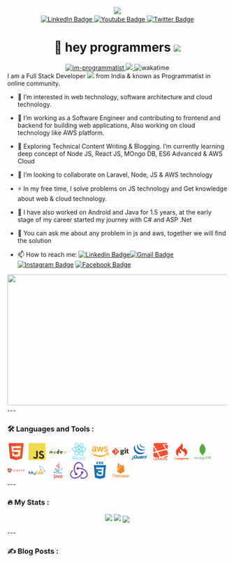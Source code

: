 <div id="header" align="center">
	<img src="https://media.giphy.com/media/M9gbBd9nbDrOTu1Mqx/giphy.gif" width="100"/>
</div>
<div id="badges" align="center">
	<a href="https://www.linkedin.com/in/chetankorde">
		<img src="https://img.shields.io/badge/LinkedIn-blue?style=for-the-badge&logo=linkedin&logoColor=white" alt="LinkedIn Badge"/>
	</a>
	<a href="https://www.youtube.com/channel/UCs8K2OPo6nuO9bkrvNmDTBw">
		<img src="https://img.shields.io/badge/YouTube-red?style=for-the-badge&logo=youtube&logoColor=white" alt="Youtube Badge"/>
	</a>
	<a href="https://www.twitter.com/k_chetannarayan">
		<img src="https://img.shields.io/badge/Twitter-blue?style=for-the-badge&logo=twitter&logoColor=white" alt="Twitter Badge"/>
	</a>
</div>

<div  align="center">
    <h1>
        👋 hey programmers
        <img src="https://media.giphy.com/media/hvRJCLFzcasrR4ia7z/giphy.gif" width="30px"/>
    </h1>
    <div>
	<a href="https://github.com/im-programmatist/im-programmatist">
		<img src="https://komarev.com/ghpvc/?username=im-programmatist" alt="im-programmatist" />
	</a>
	<a href="http://twitter.com/k_chetannarayan">
		<img height="20" src="https://img.shields.io/twitter/follow/k_chetannarayan?label=Twitter&logo=twitter&style=flat" />
	</a>
	<a>
        	<img height="20" src="https://wakatime.com/badge/user/09ab5398-b8b2-4102-acd3-1d52d86b6a48.svg" alt="wakatime" />
    	</a>
<!-- 	<a href="https://wakatime.com/@09ab5398-b8b2-4102-acd3-1d52d86b6a48"><img src="https://wakatime.com/badge/user/09ab5398-b8b2-4102-acd3-1d52d86b6a48.svg" alt="Total time coded since Aug 7 2022" /></a> -->
    </div>
</div>

<div>
I am a Full Stack Developer <img src="https://media.giphy.com/media/WUlplcMpOCEmTGBtBW/giphy.gif" width="30"> from India & known as Programmatist in online community.

- 👀 I’m interested in web technology, software architecture and cloud technology.

- 🔭 I’m working as a Software Engineer and contributing to frontend and backend for building web applications, Also working on cloud technology like AWS platform. 

- 🌱 Exploring Technical Content Writing & Blogging. I’m currently learning deep concept of Node JS, React JS, MOngo DB, ES6 Advanced & AWS Cloud  

- 💞️ I’m looking to collaborate on Laravel, Node, JS & AWS technology

- ⚡ In my free time, I solve problems on JS technology and Get knowledge about web & cloud technology. 

- 🤔 I have also worked on Android and Java for 1.5 years, at the early stage of my career started my journey with C# and ASP .Net

- 💬 You can ask me about any problem in js and aws, together we will find the solution

- 📫 How to reach me: [![Linkedin Badge](https://img.shields.io/badge/LinkedIn-0077B5?style=for-the-badge&logo=linkedin&logoColor=white)](https://www.linkedin.com/in/chetankorde)[![Gmail Badge](https://img.shields.io/badge/Gmail-D14836?style=for-the-badge&logo=gmail&logoColor=white)](chetannkorde@gmail.com) [![Instagram Badge](https://img.shields.io/badge/Instagram-E4405F?style=for-the-badge&logo=instagram&logoColor=white)](https://www.instagram.com/im_programmatist/) [![Facebook Badge](https://img.shields.io/badge/Facebook-1877F2?style=for-the-badge&logo=facebook&logoColor=white)](https://www.facebook.com/chetannkorde)
</div>
<div align="center">
    <img src="https://media.giphy.com/media/dWesBcTLavkZuG35MI/giphy.gif" width="600" height="300"/>
</div>
---

### :hammer_and_wrench: Languages and Tools :
<div>
	<img src="https://github.com/devicons/devicon/blob/master/icons/html5/html5-original.svg" title="HTML5" alt="HTML" width="40" height="40"/>&nbsp;
	<img src="https://github.com/devicons/devicon/blob/master/icons/javascript/javascript-original.svg" title="JavaScript" alt="JavaScript" width="40" height="40"/>&nbsp;
	<img src="https://github.com/devicons/devicon/blob/master/icons/nodejs/nodejs-original-wordmark.svg" title="NodeJS" alt="NodeJS" width="40" height="40"/>&nbsp;
	<img src="https://github.com/devicons/devicon/blob/master/icons/react/react-original-wordmark.svg" title="React" alt="React" width="40" height="40"/>&nbsp;
	<img src="https://github.com/devicons/devicon/blob/master/icons/amazonwebservices/amazonwebservices-plain-wordmark.svg" title="AWS" alt="AWS" width="40" height="40"/>&nbsp;
	<img src="https://github.com/devicons/devicon/blob/master/icons/git/git-original-wordmark.svg" title="Git" **alt="Git" width="40" height="40"/>
	 <img src="https://github.com/devicons/devicon/blob/master/icons/jquery/jquery-plain-wordmark.svg"  title="JQuery" alt="JQuery" width="40" height="40"/>&nbsp;
    	<img src="https://github.com/devicons/devicon/blob/master/icons/laravel/laravel-plain-wordmark.svg"  title="Laravel" alt="Laravel" width="40" height="40"/>&nbsp;
    	<img src="https://github.com/devicons/devicon/blob/master/icons/codeigniter/codeigniter-plain-wordmark.svg"  title="CodeIgniter" alt="CodeIgniter" width="40" height="40"/>&nbsp;
    	<img src="https://github.com/devicons/devicon/blob/master/icons/mongodb/mongodb-plain-wordmark.svg" title="MongoDB" alt="MongoDB" width="40" height="40"/>&nbsp; 
    	<img src="https://github.com/devicons/devicon/blob/master/icons/angularjs/angularjs-plain-wordmark.svg"  title="AngularJs" alt="AngularJs" width="40" height="40"/>&nbsp; 
	<img src="https://github.com/devicons/devicon/blob/master/icons/mysql/mysql-original-wordmark.svg" title="MySQL"  alt="MySQL" width="40" height="40"/>&nbsp;
	<img src="https://github.com/devicons/devicon/blob/master/icons/java/java-original-wordmark.svg" title="Java" alt="Java" width="40" height="40"/>&nbsp;
	<img src="https://github.com/devicons/devicon/blob/master/icons/redux/redux-original.svg" title="Redux" alt="Redux " width="40" height="40"/>&nbsp;
	<img src="https://github.com/devicons/devicon/blob/master/icons/css3/css3-plain-wordmark.svg"  title="CSS3" alt="CSS" width="40" height="40"/>&nbsp;
	<img src="https://github.com/devicons/devicon/blob/master/icons/firebase/firebase-plain-wordmark.svg" title="Firebase" alt="Firebase" width="40" height="40"/>&nbsp; 
</div>
---

### :fire: My Stats :
<div align="center">
	<p align="center">
		<img width="48%" src="https://github-readme-stats.vercel.app/api?username=im-programmatist&count_private=true&show_icons=true&theme=onedark" />
		<img width="48%" src="https://github-readme-streak-stats.herokuapp.com/?user=im-programmatist&theme=onedark" />
		<img align="center" src="https://github-readme-stats.vercel.app/api/top-langs/?username=im-programmatist&layout=compact&&count_private=true&theme=onedark" />
	</p>
</div>
---

### :writing_hand: Blog Posts :
<!---
programmatist/kchetannarayan is a ✨ special ✨ repository because its `README.md` (this file) appears on your GitHub profile.
You can click the Preview link to take a look at your changes.
--->
